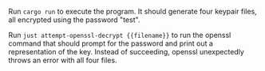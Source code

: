 Run `cargo run` to execute the program. It should generate four keypair files, all
encrypted using the password "test".

Run `just attempt-openssl-decrypt {{filename}}` to run the openssl command that should
prompt for the password and print out a representation of the key. Instead of succeeding,
openssl unexpectedly throws an error with all four files.
